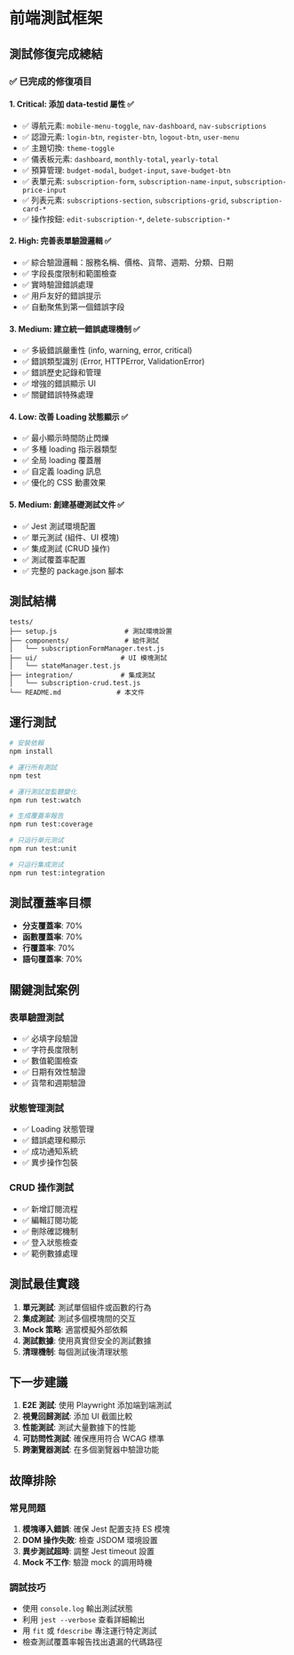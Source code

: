 # 前端測試框架

## 測試修復完成總結

### ✅ 已完成的修復項目

#### 1. **Critical: 添加 data-testid 屬性** ✅
- ✅ 導航元素: `mobile-menu-toggle`, `nav-dashboard`, `nav-subscriptions`
- ✅ 認證元素: `login-btn`, `register-btn`, `logout-btn`, `user-menu`
- ✅ 主題切換: `theme-toggle`
- ✅ 儀表板元素: `dashboard`, `monthly-total`, `yearly-total`
- ✅ 預算管理: `budget-modal`, `budget-input`, `save-budget-btn`
- ✅ 表單元素: `subscription-form`, `subscription-name-input`, `subscription-price-input`
- ✅ 列表元素: `subscriptions-section`, `subscriptions-grid`, `subscription-card-*`
- ✅ 操作按鈕: `edit-subscription-*`, `delete-subscription-*`

#### 2. **High: 完善表單驗證邏輯** ✅
- ✅ 綜合驗證邏輯：服務名稱、價格、貨幣、週期、分類、日期
- ✅ 字段長度限制和範圍檢查
- ✅ 實時驗證錯誤處理
- ✅ 用戶友好的錯誤提示
- ✅ 自動聚焦到第一個錯誤字段

#### 3. **Medium: 建立統一錯誤處理機制** ✅
- ✅ 多級錯誤嚴重性 (info, warning, error, critical)
- ✅ 錯誤類型識別 (Error, HTTPError, ValidationError)
- ✅ 錯誤歷史記錄和管理
- ✅ 增強的錯誤顯示 UI
- ✅ 關鍵錯誤特殊處理

#### 4. **Low: 改善 Loading 狀態顯示** ✅
- ✅ 最小顯示時間防止閃爍
- ✅ 多種 loading 指示器類型
- ✅ 全局 loading 覆蓋層
- ✅ 自定義 loading 訊息
- ✅ 優化的 CSS 動畫效果

#### 5. **Medium: 創建基礎測試文件** ✅
- ✅ Jest 測試環境配置
- ✅ 單元測試 (組件、UI 模塊)
- ✅ 集成測試 (CRUD 操作)
- ✅ 測試覆蓋率配置
- ✅ 完整的 package.json 腳本

## 測試結構

```
tests/
├── setup.js                 # 測試環境設置
├── components/              # 組件測試
│   └── subscriptionFormManager.test.js
├── ui/                     # UI 模塊測試
│   └── stateManager.test.js
├── integration/            # 集成測試
│   └── subscription-crud.test.js
└── README.md              # 本文件
```

## 運行測試

```bash
# 安裝依賴
npm install

# 運行所有測試
npm test

# 運行測試並監聽變化
npm run test:watch

# 生成覆蓋率報告
npm run test:coverage

# 只运行单元测试
npm run test:unit

# 只运行集成测试
npm run test:integration
```

## 測試覆蓋率目標

- **分支覆蓋率**: 70%
- **函數覆蓋率**: 70%
- **行覆蓋率**: 70%
- **語句覆蓋率**: 70%

## 關鍵測試案例

### 表單驗證測試
- ✅ 必填字段驗證
- ✅ 字符長度限制
- ✅ 數值範圍檢查
- ✅ 日期有效性驗證
- ✅ 貨幣和週期驗證

### 狀態管理測試
- ✅ Loading 狀態管理
- ✅ 錯誤處理和顯示
- ✅ 成功通知系統
- ✅ 異步操作包裝

### CRUD 操作測試
- ✅ 新增訂閱流程
- ✅ 編輯訂閱功能
- ✅ 刪除確認機制
- ✅ 登入狀態檢查
- ✅ 範例數據處理

## 測試最佳實踐

1. **單元測試**: 測試單個組件或函數的行為
2. **集成測試**: 測試多個模塊間的交互
3. **Mock 策略**: 適當模擬外部依賴
4. **測試數據**: 使用真實但安全的測試數據
5. **清理機制**: 每個測試後清理狀態

## 下一步建議

1. **E2E 測試**: 使用 Playwright 添加端到端測試
2. **視覺回歸測試**: 添加 UI 截圖比較
3. **性能測試**: 測試大量數據下的性能
4. **可訪問性測試**: 確保應用符合 WCAG 標準
5. **跨瀏覽器測試**: 在多個瀏覽器中驗證功能

## 故障排除

### 常見問題
1. **模塊導入錯誤**: 確保 Jest 配置支持 ES 模塊
2. **DOM 操作失敗**: 檢查 JSDOM 環境設置
3. **異步測試超時**: 調整 Jest timeout 設置
4. **Mock 不工作**: 驗證 mock 的調用時機

### 調試技巧
- 使用 `console.log` 輸出測試狀態
- 利用 `jest --verbose` 查看詳細輸出
- 用 `fit` 或 `fdescribe` 專注運行特定測試
- 檢查測試覆蓋率報告找出遺漏的代碼路徑